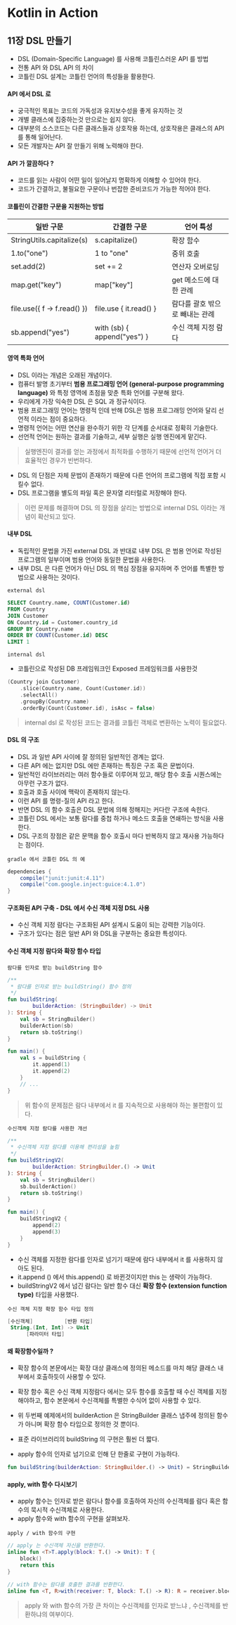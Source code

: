 # Kotlin in Action

## 11장 DSL 만들기
- DSL (Domain-Specific Language) 를 사용해 코틀린스러운 API 를 방법
- 전통 API 와 DSL API 의 차이
- 코틀린 DSL 설계는 코틀린 언어의 특성들을 활용한다.

#### API 에서 DSL 로
- 궁극적인 목표는 코드의 가독성과 유지보수성을 좋게 유지하는 것
- 개별 클래스에 집중하는것 만으로는 쉽지 않다.
- 대부분의 소스코드는 다른 클래스들과 상호작용 하는데, 상호작용은 클래스의 API 를 통해 일어난다.
- 모든 개발자는 API 잘 만들기 위해 노력해야 한다.

#### API 가 깔끔하다 ?
- 코드를 읽는 사람이 어떤 일이 일어날지 명확하게 이해할 수 있어야 한다.
- 코드가 간결하고, 불필요한 구문이나 번잡한 준비코드가 가능한 적어야 한다.

#### 코틀린이 간결한 구문을 지원하는 방법
| 일반 구문 | 간결한 구문 | 언어 특성 |
|---|---|---|
| StringUtils.capitalize(s) | s.capitalize() | 확장 함수 |
| 1.to("one") | 1 to "one" | 중위 호출 |
| set.add(2) | set += 2 | 연산자 오버로딩 |
| map.get("key") | map["key"] | get 메소드에 대한 관례 |
| file.use({ f -> f.read() }) | file.use { it.read() } | 람다를 괄호 밖으로 빼내는 관례 |
| sb.append("yes") | with (sb) { append("yes") } | 수신 객체 지정 람다 |

#### 영역 특화 언어
- DSL 이라는 개념은 오래된 개념이다.
- 컴퓨터 발명 초기부터 **범용 프로그래밍 언어 (general-purpose programming language)** 와 특정 영역에 초점을 맞춘 특화 언어를 구분해 왔다.
- 우리에게 가장 익숙한 DSL 은 SQL 과 정규식이다.
- 범용 프로그래밍 언어는 명령적 인데 반해 DSL은 범용 프로그래밍 언어와 달리 선언적 이라는 점이 중요하다.
- 명령적 언어는 어떤 연산을 완수하기 위한 각 단계를 순서대로 정확히 기술한다.
- 선언적 언어는 원하는 결과를 기술하고, 세부 실행은 실행 엔진에게 맡긴다.

> 실행엔진이 결과를 얻는 과정에서 최적화를 수행하기 때문에 선언적 언어거 더 효율적인 경우가 빈번하다.

- DSL 의 단점은 자체 문법이 존재하기 때문에 다른 언어의 프로그램에 직접 포함 시킬수 없다.
- DSL 프로그램을 별도의 파일 혹은 문자열 리터럴로 저장해야 한다.

> 이런 문제를 해결하며 DSL 의 장점을 살리는 방법으로 internal DSL 이라는 개념이 확산되고 있다.

#### 내부 DSL
- 독립적인 문법을 가진 external DSL 과 반대로 내부 DSL 은 범용 언어로 작성된 프로그램의 일부이며 범용 언어와 동일한 문법을 사용한다.
- 내부 DSL 은 다른 언어가 아닌 DSL 의 핵심 장점을 유지하며 주 언어를 특별한 방법으로 사용하는 것이다.

`external dsl`
```sql
SELECT Country.name, COUNT(Customer.id)
FROM Country
JOIN Customer
ON Country.id = Customer.country_id
GROUP BY Country.name
ORDER BY COUNT(Customer.id) DESC
LIMIT 1
```

`internal dsl`
- 코틀린으로 작성된 DB 프레임워크인 Exposed 프레임워크를 사용한것
```kotlin
(Country join Customer)
    .slice(Country.name, Count(Customer.id))
    .selectAll()
    .groupBy(Country.name)
    .orderBy(Count(Customer.id), isAsc = false)
```

> internal dsl 로 작성된 코드는 결과를 코틀린 객체로 변환하는 노력이 필요없다.

#### DSL 의 구조
- DSL 과 일반 API 사이에 잘 정의된 일반적인 경계는 없다.
- 다른 API 에는 없지만 DSL 에만 존재하는 특징은 구조 혹은 문법이다.
- 일반적인 라이브러리는 여러 함수들로 이루어져 있고, 해당 함수 호출 시퀀스에는 아무런 구조가 없다.
- 호출과 호출 사이에 맥락이 존재하지 않는다. 
- 이런 API 를 명령-질의 API 라고 한다.
- 반면 DSL 의 함수 호출은 DSL 문법에 의해 정해지는 커다란 구조에 속한다. 
- 코틀린 DSL 에서는 보통 람다를 중첩 하거나 메소드 호출을 연쇄하는 방식을 사용한다.
- DSL 구조의 장점은 같은 문맥을 함수 호출시 마다 반복하지 않고 재사용 가능하다는 점이다.

`gradle 에서 코틀린 DSL 의 예`
```gradle
dependencies {
    compile("junit:junit:4.11")
    compile("com.google.inject:guice:4.1.0")
}
```

#### 구조화된 API 구축 - DSL 에서 수신 객체 지정 DSL 사용
- 수신 객체 지정 람다는 구조화된 API 설계시 도움이 되는 강력한 기능이다.
- 구조가 있다는 점은 일반 API 와 DSL을 구분하는 중요한 특성이다.

#### 수신 객체 지정 람다와 확장 함수 타입

`람다를 인자로 받는 buildString 함수`
```kotlin
/**
 * 람다를 인자로 받는 buildString() 함수 정의
 */
fun buildString(
        builderAction: (StringBuilder) -> Unit
): String {
    val sb = StringBuilder()
    builderAction(sb)
    return sb.toString()
}

fun main() {
    val s = buildString {
        it.append(1)
        it.append(2)
    }
    // ...
}
```

> 위 함수의 문제점은 람다 내부에서 it 를 지속적으로 사용해야 하는 불편함이 있다.

`수신객체 지정 람다를 사용한 개선`
```kotlin
/**
 * 수신객체 지정 람다를 이용해 편리성을 높힘 
 */
fun buildStringV2(
        builderAction: StringBuilder.() -> Unit
): String {
    val sb = StringBuilder()
    sb.builderAction()
    return sb.toString()
}

fun main() {
    buildStringV2 { 
        append(2)
        append(3)
    }
}
```

- 수신 객체를 지정한 람다를 인자로 넘기기 때문에 람다 내부에서 it 를 사용하지 않아도 된다.
- it.append () 에서 this.append() 로 바뀐것이지만 this 는 생략이 가능하다.
- buildStringV2 에서 넘긴 람다는 일반 함수 대신 **확장 함수 (extension function type)** 타입을 사용했다.

`수신 객체 지정 확장 함수 타입 정의`
```kotlin
[수신객체]          [반환 타입]
 String.(Int, Int) -> Unit
      [파라미터 타입]
```

#### 왜 확장함수일까 ?
- 확장 함수의 본문에서는 확장 대상 클래스에 정의된 메소드를 마치 해당 클래스 내부에서 호출하듯이 사용할 수 있다.
- 확장 함수 혹은 수신 객체 지정람다 에서는 모두 함수를 호출할 때 수신 객체를 지정해야하고, 함수 본문에서 수신객체를 특별한 수식어 없이 사용할 수 있다.
- 위 두번째 예제에서의 builderAction 은 StringBuilder 클래스 냅주에 정의된 함수가 아니며 확장 함수 타입으로 정의한 것 뿐이다.


- 표준 라이브러리의 buildString 의 구현은 훨씬 더 짧다.
- apply 함수의 인자로 넘기으로 인해 단 한줄로 구현이 가능하다.
```kotlin
fun buildString(builderAction: StringBuilder.() -> Unit) = StringBuilder().apply(builderAction).toString()
```

#### apply, with 함수 다시보기
- apply 함수는 인자로 받은 람다나 함수를 호출하여 자신의 수신객체를 람다 혹은 함수의 묵시적 수신객체로 사용한다.
- apply 함수와 with 함수의 구현을 살펴보자.

`apply / with 함수의 구현`
```kotlin
// apply 는 수신객체 자신을 반환한다.
inline fun <T>T.apply(block: T.() -> Unit): T {
    block()
    return this
}

// with 함수는 람다를 호출한 결과를 반환한다.
inline fun <T, R>with(receiver: T, block: T.() -> R): R = receiver.block()
```

> apply 와 with 함수의 가장 큰 차이는 수신객체를 인자로 받느냐 , 수신객체를 반환하냐의 여부이다.

